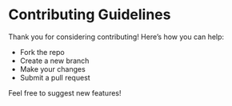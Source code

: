 # Contributing Guidelines

Thank you for considering contributing! Here’s how you can help:

- Fork the repo
- Create a new branch
- Make your changes
- Submit a pull request

Feel free to suggest new features!
